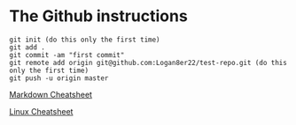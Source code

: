 # The Github instructions

```
git init (do this only the first time)
git add .
git commit -am "first commit"
git remote add origin git@github.com:Logan8er22/test-repo.git (do this only the first time)
git push -u origin master

```
[Markdown Cheatsheet](https://github.com/adam-p/markdown-here/wiki/Markdown-Cheatsheet)

[Linux Cheatsheet](https://files.fosswire.com/2007/08/fwunixref.pdf)
